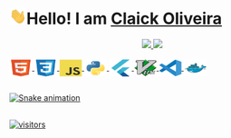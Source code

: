 #
<h1> <img src="https://raw.githubusercontent.com/ABSphreak/ABSphreak/master/gifs/Hi.gif" width="30px">Hello! I am <a href="https://github.com/claick-oliveira">Claick Oliveira</a>
</h1>

<div align="center">
  <a href="https://github.com/claick-oliveira">
  <img height="170em" src="https://github-readme-stats.vercel.app/api?username=claick-oliveira&count_private=true&show_icons=true&include_all_commits&custom_title=Claick's%20GitHub%20Stats"/>
  <img height="170em" src="https://github-readme-stats.vercel.app/api/top-langs/?username=claick-oliveira&layout=compact&hide=HTML,jupyter%20notebook&count_private=true&langs_count=10"/>
</div>

<div style="display: inline_block"><br>
  <img align="center" alt="HTML" height="30" width="40" src="https://raw.githubusercontent.com/devicons/devicon/master/icons/html5/html5-original.svg">
  <img align="center" alt="CSS" height="30" width="40" src="https://raw.githubusercontent.com/devicons/devicon/master/icons/css3/css3-original.svg">
  <img align="center" alt="Javascript" height="30" width="40" src="https://raw.githubusercontent.com/devicons/devicon/master/icons/javascript/javascript-original.svg">
  <img align="center" alt="Python" height="30" width="40" src="https://raw.githubusercontent.com/devicons/devicon/master/icons/python/python-original.svg">
  <img align="center" alt="Flutter" height="30" width="40" src="https://raw.githubusercontent.com/devicons/devicon/master/icons/flutter/flutter-original.svg">
  <img align="center" alt="Vim" height="30" width="40" src="https://raw.githubusercontent.com/devicons/devicon/master/icons/vim/vim-original.svg">
  <img align="center" alt="Vscode" height="30" width="40" src="https://raw.githubusercontent.com/devicons/devicon/master/icons/vscode/vscode-original.svg">
  <img align="center" alt="Docker" height="30" width="40" src="https://raw.githubusercontent.com/devicons/devicon/master/icons/docker/docker-original.svg">
</div>

##

<div>

  ![Snake animation](https://github.com/claick-oliveira/claick-oliveira/blob/output/github-contribution-grid-snake.svg)

</div>

##

![visitors](https://visitor-badge-reloaded.herokuapp.com/badge?page_id=claick-oliveira&color=00df00)
